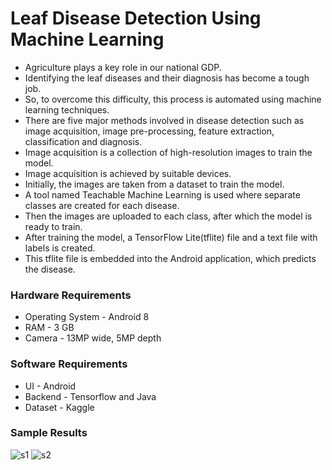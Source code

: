 # Leaf Disease Detection Using Machine Learning
* Agriculture plays a key role in our national GDP.
* Identifying the leaf diseases and their diagnosis has become a tough job. 
* So, to overcome this difficulty, this process is automated using machine learning techniques. 
* There are five major methods involved in disease detection such as image acquisition, image pre-processing, feature extraction, classification and diagnosis. 
* Image acquisition is a collection of high-resolution images to train the model. 
* Image acquisition is achieved by suitable devices. 
* Initially, the images are taken from a dataset to train the model. 
* A tool named Teachable Machine Learning is used where separate classes are created for each disease. 
* Then the images are uploaded to each class, after which the model is ready to train. 
* After training the model, a TensorFlow Lite(tflite) file and a text file with labels is created. 
* This tflite file is embedded into the Android application, which predicts the disease.
### Hardware Requirements
* Operating System - Android 8
* RAM - 3 GB
* Camera - 13MP wide, 5MP depth
### Software Requirements
* UI - Android
* Backend - Tensorflow and Java
* Dataset - Kaggle
### Sample Results
![s1](https://github.com/aishubalkitta/Leaf-Disease-Detection/assets/113792644/862b466b-b33d-4ae1-958f-1fe1df22404e)
![s2](https://github.com/aishubalkitta/Leaf-Disease-Detection/assets/113792644/61c7d205-0b0e-40bc-bb44-d3c4c13a4c05)
